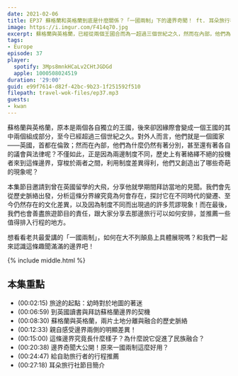 ```yaml
---
date: 2021-02-06
title: EP37 蘇格蘭和英格蘭到底是什麼關係？「一國兩制」下的邊界奇聞！ ft. 耳朵旅行社 大飛
image: https://i.imgur.com/F414q70.jpg
excerpt: 蘇格蘭與英格蘭，已經從兩個王國合而為一超過三個世紀之久，然而在內部，他們為什麼仍然有著各自的議會與法律呢？而兩地間的制度差異，又創造出了哪些奇葩的現象呢？本集由曾在英國留學的大飛，從歷史角度出發，探討這條邊界為何存在，以及周遭有哪些值得去看的地方。和我們一起來認識這條趣聞滿滿的邊界吧！
tags:
- Europe
episode: 37
player:
  spotify: 3Mps8mnkHCaLv2CHtJGDGd
  apple: 1000508024519
duration: '29:00'
guid: e99f7614-d82f-42bc-9b23-1f251592f510
filepath: travel-wok-files/ep37.mp3
guests:
- kwan
---
```


蘇格蘭與英格蘭，原本是兩個各自獨立的王國，後來卻因緣際會變成一個王國的其中兩個組成部分，至今已經超過三個世紀之久。對外人而言，他們就是一個國家——英國，首都在倫敦；然而在內部，他們為什麼仍然有著分別，甚至還有著各自的議會與法律呢？不僅如此，正是因為兩邊制度不同，歷史上有著絡繹不絕的投機者來到這條邊界，穿梭於兩者之間，利用制度差異得利，他們又創造出了哪些奇葩的現象呢？

本集節目邀請到曾在英國留學的大飛，分享他就學期間拜訪當地的見聞。我們會先從歷史脈絡出發，分析這條分界線究竟為何會存在，探討它在不同時代的變遷、至今仍然存在的文化差異，以及因為制度不同而出現過的許多荒謬現象！而在最後，我們也會善盡旅遊節目的責任，跟大家分享去那邊旅行可以如何安排，並推薦一些值得排入行程的地方。

想看看老共最愛講的「一國兩制」，如何在大不列顛島上具體展現嗎？和我們一起來認識這條趣聞滿滿的邊界吧！



{% include middle.html %}

## 本集重點

* (00:02:15) 旅途的起點：幼時對於地圖的著迷
* (00:06:59) 到英國讀書與拜訪蘇格蘭邊界的契機
* (00:08:30) 蘇格蘭與英格蘭，兩片土地分離與融合的歷史脈絡
* (00:12:33) 親自感受邊界兩側的明顯差異！
* (00:15:00) 這條邊界究竟長什麼樣子？為什麼說它促進了民族融合？
* (00:20:38) 邊界奇聞大公開！原來一國兩制這麼好用？
* (00:24:47) 給自助旅行者的行程推薦
* (00:27:18) 耳朵旅行社節目簡介
